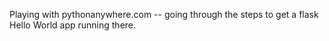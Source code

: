 Playing with pythonanywhere.com -- going through the steps to get a flask Hello World app running there.
